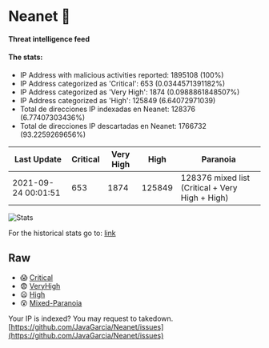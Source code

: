# Neanet :hocho:
#### Threat intelligence feed
#### The stats:

- IP Address with malicious activities reported: 1895108 (100%)
- IP Address categorized as 'Critical':  653 (0.0344571391182%)
- IP Address categorized as 'Very High':  1874 (0.0988861848507%)
- IP Address categorized as 'High':  125849 (6.64072971039)
- Total de direcciones IP indexadas en Neanet:  128376 (6.77407303436%)
- Total de direcciones IP descartadas en Neanet:  1766732 (93.2259269656%)

| Last Update | Critical | Very High | High | Paranoia |
| --- | --- | --- | --- | --- |
| 2021-09-24 00:01:51 | 653 | 1874 | 125849 | 128376 mixed list (Critical + Very High + High)|

![Stats](https://docs.google.com/spreadsheets/d/e/2PACX-1vSnaNMIXVabIpDJjufMlzH7poXnshF3mgd8Is1g9ytUEzVsP5my4Trn8f-xkoLLQ38xpL3HtmUexLo6/pubchart?oid=501124687&format=image)

For the historical stats go to: [link](/stats.csv)
## Raw
- :scream: [Critical](https://raw.githubusercontent.com/JavaGarcia/Neanet/master/blacklists/neanet_critical.txt)
- :fearful: [VeryHigh](https://raw.githubusercontent.com/JavaGarcia/Neanet/master/blacklists/neanet_veryHigh.txtt)
- :frowning: [High](https://raw.githubusercontent.com/JavaGarcia/Neanet/master/blacklists/neanet_high.txt)
- :dizzy_face: [Mixed-Paranoia](https://raw.githubusercontent.com/JavaGarcia/Neanet/master/blacklists/neanet_all.txt)


Your IP is indexed? You may request to takedown. [https://github.com/JavaGarcia/Neanet/issues](https://github.com/JavaGarcia/Neanet/issues)























































































































































































































































































































































































































































































































































































































































































































































































































































































































































































































































































































































































































































































































































































































































































































































































































































































































































































































































































































































































































































































































































































































































































































































































































































































































































































































































































































































































































































































































































































































































































































































































































































































































































































































































































































































































































































































































































































































































































































































































































































































































































































































































































































































































































































































































































































































































































































































































































































































































































































































































































































































































































































































































































































































































































































































































































































































































































































































































































































































































































































































































































































































































































































































































































































































































































































































































































































































































































































































































































































































































































































































































































































































































































































































































































































































































































































































































































































































































































































































































































































































































































































































































































































































































































































































































































































































































































































































































































































































































































































































































































































































































